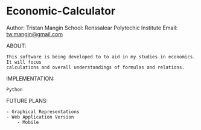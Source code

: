 # Economic-Calculator

Author: Tristan Mangin
School: Renssalear Polytechic Institute
Email: tw.mangin@gmail.com

ABOUT:

    This software is being developed to to aid in my studies in economics. It will focus
    calculations and overall understandings of formulas and relations.

IMPLEMENTATION: 

    Python

FUTURE PLANS:

    - Graphical Representations
    - Web Application Version
        - Mobile 